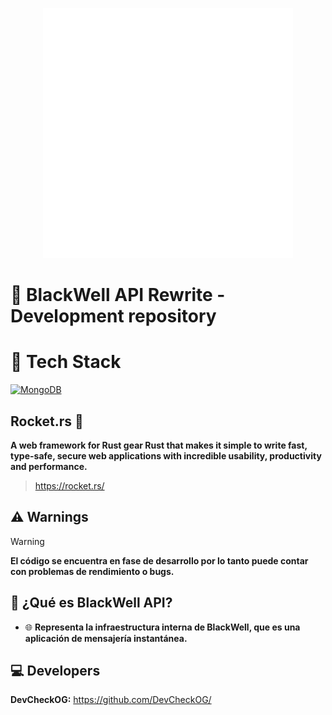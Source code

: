 <p align="center">
  <img src= "https://github.com/DevCheckOG/BlackWell-API/blob/master/assets/BlackWell-light.png" alt= "logo" style= "width: 400px; height: 400px;"> </img>
</p>

# 📨 BlackWell API Rewrite - Development repository

# 🧾 Tech Stack

<a href="https://github.com/DevCheckOG/BlackWell-API-Rewrite/"><img alt="MongoDB" src="https://img.shields.io/badge/MongoDB-%234ea94b.svg?style=for-the-badge&logo=mongodb&logoColor=white"></a>

## Rocket.rs 🚀

**A web framework for Rust gear Rust that makes it simple to write fast, type-safe, secure web applications with incredible usability, productivity and performance.** 

> https://rocket.rs/

## ⚠️ Warnings

> [!WARNING]  
> **El código se encuentra en fase de desarrollo por lo tanto puede contar con problemas de rendimiento o bugs.**

## 🎯 ¿Qué es BlackWell API?

- 🌐 **Representa la infraestructura interna de BlackWell, que es una aplicación de mensajería instantánea.**

## 💻 Developers

**DevCheckOG:** https://github.com/DevCheckOG/
